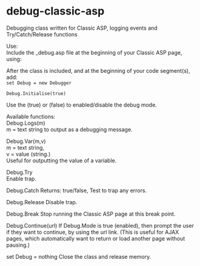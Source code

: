 # debug-classic-asp<br>
Debugging class written for Classic ASP, logging events and Try/Catch/Release functions

Use: <br>
Include the _debug.asp file at the beginning of your Classic ASP page, using: <code><!-- #include virtual="/folder/_debug.asp" --></code>

After the class is included, and at the beginning of your code segment(s), add: <br>
  <code>set Debug = new Debugger<br>
  Debug.Initialise(true)</code>

Use the (true) or (false) to enabled/disable the debug mode.

Available functions: <br>
Debug.Logs(m)<br>
  m = text string to output as a debugging message.

Debug.Var(m,v)<br>
  m = text string,<br> 
  v = value (string.)<br>
  Useful for outputting the value of a variable.

Debug.Try<br>
  Enable trap.

Debug.Catch
  Returns: true/false, 
  Test to trap any errors.

Debug.Release
  Disable trap.

Debug.Break
  Stop running the Classic ASP page at this break point.

Debug.Continue(url)
  If Debug.Mode is true (enabled), then prompt the user if they want to continue, by using the url link. 
  (This is useful for AJAX pages, which automatically want to return or load another page without pausing.)

set Debug = nothing
  Close the class and release memory.
